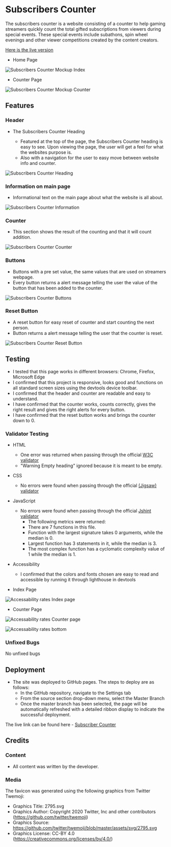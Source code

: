 # Subscribers Counter

The subscribers counter is a website consisting of a counter to help gaming streamers quickly count the total gifted subscriptions from viewers during special events.
These special events include subathons, spin wheel evenings and other viewer competitions created by the content creators.

[Here is the live version](https://fekadon.github.io/subscribers-counter/index.html)


- Home Page

![Subscribers Counter Mockup Index](https://fekadon.github.io/subscribers-counter/media/subscriber_counter_mockup.png)

- Counter Page

![Subscribers Counter Mockup Counter](https://fekadon.github.io/subscribers-counter/media/subscriber_counter_mockup2.png)

## Features

### Header

- The Subscribers Counter Heading

    - Featured at the top of the page, the Subscribers Counter heading is easy to see. Upon viewing the page, the user will get a feel for what the websites purpose is.
    - Also with a navigation for the user to easy move between website info and counter.

![Subscribers Counter Heading](https://fekadon.github.io/subscribers-counter/media/subscriber_counter_heading.png)

### Information on main page

- Informational text on the main page about what the website is all about.

![Subscribers Counter Information](https://fekadon.github.io/subscribers-counter/media/subscriber_counter_infotext.png)

### Counter

- This section shows the result of the counting and that it will count addition.

![Subscribers Counter Counter](https://github.io/fekadon/subscribers-counter/blob/main/media/subscribers_counter_counter.png)

### Buttons

- Buttons with a pre set value, the same values that are used on streamers webpage.
- Every button returns a alert message telling the user the value of the button that has been added to the counter.

![Subscribers Counter Buttons](https://github.io/fekadon/subscribers-counter/blob/main/media/subscribers_counter_buttons.png)

### Reset Button

- A reset button for easy reset of counter and start counting the next person.
- Button returns a alert message telling the user that the counter is reset.

![Subscribers Counter Reset Button](https://github.io/fekadon/subscribers-counter/blob/main/media/subscribers_counter_reset.png)

## Testing

- I tested that this page works in different browsers: Chrome, Firefox, Microsoft Edge
- I confirmed that this project is responsive, looks good and functions on all standard screen sizes using the devtools device toolbar.
- I confirmed that the header and counter are readable and easy to understand.
- I have confirmed that the counter works, counts correctly, gives the right result and gives the right alerts for every button.
- I have confirmed that the reset button works and brings the counter down to 0.

### Validator Testing

- HTML
    - One error was returned when passing through the official [W3C validator](https://validator.w3.org/nu/?doc=https%3A%2F%2Ffekadon.github.io%2Fsubscribers-counter%2F)
    - "Warning Empty heading" ignored because it is meant to be empty.

- CSS
    - No errors were found when passing through the official [(Jigsaw) validator](http://jigsaw.w3.org/css-validator/validator?lang=sv&profile=css3svg&uri=https%3A%2F%2Ffekadon.github.io%2Fsubscribers-counter%2F&usermedium=all&vextwarning=&warning=1)

- JavaScript
    - No errors were found when passing through the official [Jshint validator](https://jshint.com/)
        - The following metrics were returned:
        - There are 7 functions in this file.
        - Function with the largest signature takes 0 arguments, while the median is 0.
        - Largest function has 3 statements in it, while the median is 3.
        - The most complex function has a cyclomatic complexity value of 1 while the median is 1.

- Accessibility
    - I confirmed that the colors and fonts chosen are easy to read and accessible by running it through lighthouse in devtools

- Index Page

![Accessability rates Index page](https://github.com/fekadon/subscribers-counter/blob/main/media/accessability_rates_index.png)

- Counter Page

![Accessability rates Counter page](https://github.com/fekadon/subscribers-counter/blob/main/media/accessability_rates_counter.png)

![Accessability rates bottom](https://github.com/fekadon/subscribers-counter/blob/main/media/accessability_bottom.png)

### Unfixed Bugs

No unfixed bugs

## Deployment

- The site was deployed to GitHub pages. The steps to deploy are as follows:
    - In the GitHub repository, navigate to the Settings tab
    - From the source section drop-down menu, select the Master Branch
    - Once the master branch has been selected, the page will be automatically refreshed with a detailed ribbon display to indicate the successful deployment.

The live link can be found here - [Subscriber Counter](https://fekadon.github.io/subscribers-counter/)

## Credits

### Content

- All content was written by the developer.

### Media

The favicon was generated using the following graphics from Twitter Twemoji:

- Graphics Title: 2795.svg
- Graphics Author: Copyright 2020 Twitter, Inc and other contributors (https://github.com/twitter/twemoji)
- Graphics Source: https://github.com/twitter/twemoji/blob/master/assets/svg/2795.svg
- Graphics License: CC-BY 4.0 (https://creativecommons.org/licenses/by/4.0/)